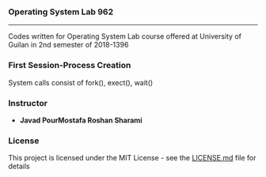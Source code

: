 ### Operating System Lab 962 
<hr>
Codes written for Operating System Lab course offered at University of Guilan in 2nd semester of 2018-1396

### First Session-Process Creation
System calls consist of fork(), exect(), wait()

### Instructor

* **Javad PourMostafa Roshan Sharami** 

### License

This project is licensed under the MIT License - see the [LICENSE.md](LICENSE.md) file for details

